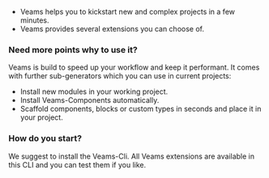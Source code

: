  
* Veams helps you to kickstart new and complex projects in a few minutes.
* Veams provides several extensions you can choose of.

### Need more points why to use it?

Veams is build to speed up your workflow and keep it performant. It comes with further sub-generators which you can use in current projects:
* Install new modules in your working project.
* Install Veams-Components automatically.
* Scaffold components, blocks or custom types in seconds and place it in your project.

### How do you start? 

We suggest to install the Veams-Cli. All Veams extensions are available in this CLI and you can test them if you like.